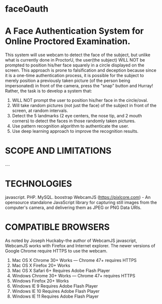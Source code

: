 # faceOauth
# A Face Authentication System for Online Proctored Examination. 
This system will use webcam to detect the face of the subject, but unlike what is currently done in ProctorU, the user(the subject) WILL NOT be prompted to position his/her face squarely in a circle displayed on the screen. This approach is prone to falsification and deception because since it is a one-time authentication process, it is possible for the subject to merely position a previously taken picture (of the person being impersonated) in front of the camera, press the "snap" button and Hurray! 
Rather, the task is to develop a system that:
1. WILL NOT prompt the user to position his/her face in the circle/oval.
2. Will take random pictures (not just the face) of the subject in front of the screen, at random intervals.
3. Detect the 5 landmarks (2 eye centers, the nose tip, and 2 mouth corners) to detect the faces in those randomly taken pictures.
5. Use pattern recognition algorithm to authenticate the user.
6. Use deep learning approach to improve the recognition results.

# SCOPE AND LIMITATIONS
....

# TECHNOLOGIES 
javascript.
PHP.
MySQL.
boostrap
WebcamJS (https://pixlcore.com) - An opensource standalone JavaScript library for capturing still images from the computer's camera, and delivering them as JPEG or PNG Data URIs. 

# COMPATIBLE BROWSERS
As noted by Joseph Huckaby-the author of WebcamJS javascript, WebcamJS works with Firefox and Internet explorer. The newer versions of Google Chrome require HTTPS to use the webcam.  
1. Mac OS X	    Chrome 30+	    Works — Chrome 47+ requires HTTPS
2. Mac OS X	    Firefox 20+   	Works
3. Mac OS X	    Safari 6+	      Requires Adobe Flash Player
4. Windows	      Chrome 30+	    Works — Chrome 47+ requires HTTPS
5. Windows	      Firefox 20+	    Works
6. Windows	      IE 9	          Requires Adobe Flash Player
7. Windows	      IE 10	          Requires Adobe Flash Player
9. Windows	      IE 11	          Requires Adobe Flash Player
